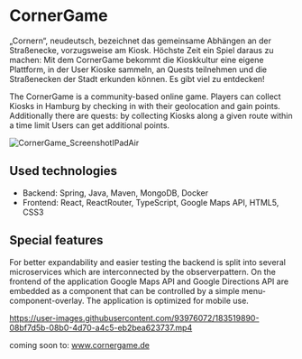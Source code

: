 # CornerGame

„Cornern“, neudeutsch, bezeichnet das gemeinsame Abhängen an der Straßenecke, vorzugsweise am Kiosk. Höchste Zeit ein Spiel daraus zu machen: Mit dem CornerGame bekommt die Kioskkultur eine eigene Plattform, in der User Kioske sammeln, an Quests teilnehmen und die Straßenecken der Stadt erkunden können. Es gibt viel zu entdecken!

The CornerGame is a community-based online game. Players can collect Kiosks in Hamburg by checking in with their geolocation and gain points. Additionally there are quests: by collecting Kiosks along a given route within a time limit Users can get additional points.

![CornerGame_ScreenshotIPadAir](https://user-images.githubusercontent.com/93976072/183520483-532e4822-a730-446c-bf5e-46570de3797f.png)

## Used technologies
* Backend: Spring, Java, Maven, MongoDB, Docker
* Frontend: React, ReactRouter, TypeScript, Google Maps API, HTML5, CSS3

## Special features
For better expandability and easier testing the backend is split into several microservices which are interconnected by the observerpattern. On the frontend of the application Google Maps API and Google Directions API are embedded as a component that can be controlled by a simple menu-component-overlay. The application is optimized for mobile use.

https://user-images.githubusercontent.com/93976072/183519890-08bf7d5b-08b0-4d70-a4c5-eb2bea623737.mp4

coming soon to: www.cornergame.de
